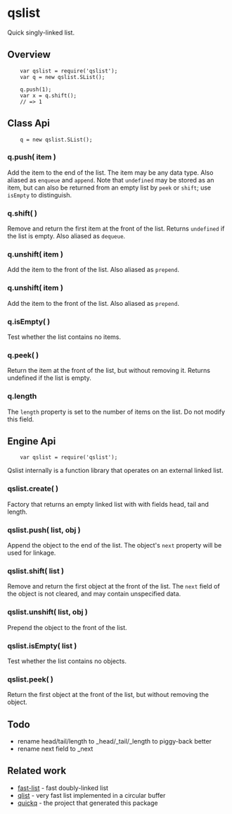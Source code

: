 qslist
======

Quick singly-linked list.


Overview
--------

        var qslist = require('qslist');
        var q = new qslist.SList();

        q.push(1);
        var x = q.shift();
        // => 1


Class Api
---------

        q = new qslist.SList();

### q.push( item )

Add the item to the end of the list.  The item may be any data type.  Also aliased
as `enqueue` and `append`.  Note that `undefined` may be stored as an item, but can
also be returned from an empty list by `peek` or `shift`; use `isEmpty` to distinguish.

### q.shift( )

Remove and return the first item at the front of the list.  Returns `undefined` if
the list is empty.  Also aliased as `dequeue`.

### q.unshift( item )

Add the item to the front of the list.  Also aliased as `prepend`.

### q.unshift( item )

Add the item to the front of the list.  Also aliased as `prepend`.

### q.isEmpty( )

Test whether the list contains no items.

### q.peek( )

Return the item at the front of the list, but without removing it.
Returns undefined if the list is empty.

### q.length

The `length` property is set to the number of items on the list.
Do not modify this field.


Engine Api
----------

        var qslist = require('qslist');

Qslist internally is a function library that operates on an external linked list.

### qslist.create( )

Factory that returns an empty linked list with with fields head, tail and length.

### qslist.push( list, obj )

Append the object to the end of the list.  The object's `next` property will be
used for linkage.

### qslist.shift( list )

Remove and return the first object at the front of the list.  The `next` field of
the object is not cleared, and may contain unspecified data.

### qslist.unshift( list, obj )

Prepend the object to the front of the list.

### qslist.isEmpty( list )

Test whether the list contains no objects.

### qslist.peek( )

Return the first object at the front of the list, but without removing the object.


Todo
----

- rename head/tail/length to _head/_tail/_length to piggy-back better
- rename next field to _next


Related work
------------

- [fast-list]() - fast doubly-linked list
- [qlist]() - very fast list implemented in a circular buffer
- [quickq]() - the project that generated this package
